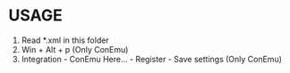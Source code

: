 # USAGE

1. Read \*.xml in this folder
2. Win + Alt + p (Only ConEmu)
3. Integration - ConEmu Here... - Register - Save settings (Only ConEmu)
